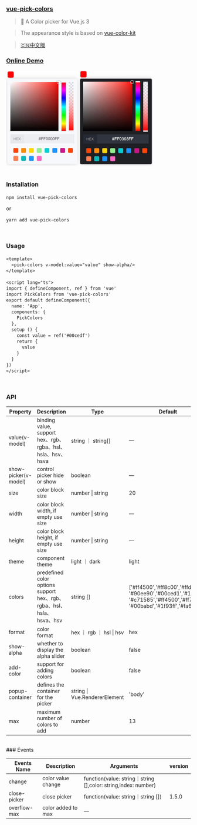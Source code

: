 ### [vue-pick-colors](https://github.com/qiuzongyuan/vue-pick-colors)

>  🎉 A Color picker for Vue.js 3

> The appearance style is based on [vue-color-kit](https://github.com/anish2690/vue-color-kit)

> [🇨🇳中文版](https://github.com/qiuzongyuan/vue-pick-colors/blob/main/README-zh_CN.md)


### [Online Demo](https://qiuzongyuan.github.io/vue-pick-colors/)

<div style="display: flex">
    <img src="./images/effect-light.png" style="width:200px;" />
    <img src="./images/effect-dark.png" style="width:200px;" />
</div>

<br/>

### Installation
```
npm install vue-pick-colors
```
or
```
yarn add vue-pick-colors
```
<br/>

### Usage
```vue
<template>
  <pick-colors v-model:value="value" show-alpha/>
</template>

<script lang="ts">
import { defineComponent, ref } from 'vue'
import PickColors from 'vue-pick-colors'
export default defineComponent({
  name: 'App',
  components: {
    PickColors
  },
  setup () {
    const value = ref('#00cedf')
    return {
      value
    }
  }
})
</script>
```
<br/>

### API
| Property             | Description                                                  | Type                          | Default                                                      | version |
| -------------------- | ------------------------------------------------------------ | ----------------------------- | ------------------------------------------------------------ | ------- |
| value(v-model)       | binding value, support hex、rgb、rgba、hsl、hsla、hsv、hsva  | string ｜ string[]            | —                                                            |         |
| show-picker(v-model) | control picker hide or show                                  | boolean                       | —                                                            | 1.5.0   |
| size                 | color block size                                             | number \| string              | 20                                                           |         |
| width                | color block width, if empty use size                         | number \| string              | —                                                            | 1.5.0   |
| height               | color block height, if empty use size                        | number \| string              | —                                                            | 1.5.0   |
| theme                | component theme                                              | light ｜ dark                 | light                                                        |         |
| colors               | predefined color options support hex、rgb、rgba、hsl、hsla、hsva、hsv | string []                     | ['#ff4500','#ff8c00','#ffd700', '#90ee90','#00ced1','#1e90ff', '#c71585','#ff4500','#ff7800', '#00babd','#1f93ff','#fa64c3'] |         |
| format               | color format                                                 | hex ｜ rgb ｜ hsl \| hsv      | hex                                                          |         |
| show-alpha           | whether to display the alpha slider                          | boolean                       | false                                                        |         |
| add-color            | support for adding colors                                    | boolean                       | false                                                        |         |
| popup-container      | defines the container for the picker                         | string \| Vue.RendererElement | 'body'                                                       | 1.5.0   |
| max                  | maximum number of colors to add                              | number                        | 13                                                           |         |

<br/>
### Events

| Events Name  | Description        | Arguments                                                    | version |
| ------------ | ------------------ | ------------------------------------------------------------ | ------- |
| change       | color value change | function(value: string｜string [],color: string,index: number) |         |
| close-picker  | close picker       | function(value: string｜string [])                           | 1.5.0   |
| overflow-max | color added to max | —                                                            |         |